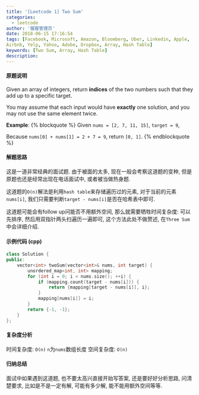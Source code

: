 ```yaml
---
title: '[Leetcode 1] Two Sum'
categories:
  - leetcode
author: '猩猩管理员'
date: 2018-06-15 17:16:54
tags: [Facebook, Microsoft, Amazon, Bloomberg, Uber, Linkedin, Apple,
Airbnb, Yelp, Yahoo, Adobe, Dropbox, Array, Hash Table]
keywords: [Two Sum, Array, Hash Table]
description:
---
```

#### 原题说明
Given an array of integers, return **indices** of the two numbers such that they add up to a specific target.

You may assume that each input would have **exactly** one solution, and you may not use the same element twice.

**Example**:
{% blockquote %}
Given `nums = [2, 7, 11, 15]`, `target = 9`,

Because `nums[0] + nums[1] = 2 + 7 = 9`,
return `[0, 1]`.
{% endblockquote %}

#### 解题思路
这是一道非常经典的面试题. 由于被面的太多, 现在一般会考察这道题的变种, 但是原题也还是经常出现在电话面试中, 或者被当做热身题.

这道题的`O(n)`解法是利用`hash table`来存储遍历过的元素, 对于当前的元素`nums[i]`, 我们只需要判断`target - nums[i]`是否在哈希表中即可.

这道题可能会有follow up问能否不用额外空间, 那么就需要牺牲时间复杂度: 可以先排序, 然后用双指针两头扫遍历一遍即可, 这个方法此处不做赘述, 在`Three Sum`中会详细介绍.

#### 示例代码 (cpp)
```cpp
class Solution {
public:
    vector<int> twoSum(vector<int>& nums, int target) {
        unordered_map<int, int> mapping;
        for (int i = 0; i < nums.size(); ++i) {
            if (mapping.count(target - nums[i])) {
                return {mapping[target - nums[i]], i};
            }
            mapping[nums[i]] = i;
        }
        return {-1, -1};
    }
};
```

#### 复杂度分析
时间复杂度: `O(n)` `n`为`nums`数组长度
空间复杂度: `O(n)`

#### 归纳总结
面试中如果遇到这道题, 也不要太高兴直接开始写答案, 还是要好好分析思路, 问清楚要求, 比如是不是一定有解, 可能有多少解, 能不能用额外空间等等.